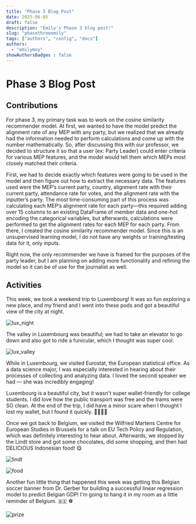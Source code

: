 ```yaml
---
title: "Phase 3 Blog Post"
date: 2025-06-05
draft: false
description: "Emily's Phase 3 blog post!"
slug: "phasethreeemily"  
tags: ["authors", "config", "docs"]
authors:
  - "emilymoy"
showAuthorsBadges : false
---
```


# Phase 3 Blog Post
## Contributions

For phase 3, my primary task was to work on the cosine similarity recommender model. At first, we wanted to have the model predict the alignment rate of any MEP with any party, but we realized that we already had the information needed to perform calculations and come up with the number mathematically. So, after discussing this with our professor, we decided to structure it so that a user (ex: Party Leader) could enter criteria for various MEP features, and the model would tell them which MEPs most closely matched their criteria.

First, we had to decide exactly which features were going to be used in the model and then figure out how to extract the necessary data. The features used were the MEP’s current party, country, alignment rate with their current party, attendance rate for votes, and the alignment rate with the inputter’s party. The most time-consuming part of this process was calculating each MEP’s alignment rate for each party—this required adding over 15 columns to an existing DataFrame of member data and one-hot encoding the categorical variables, but afterwards, calculations were performed to get the alignment rates for each MEP for each party. From there, I created the cosine similarity recommender model. Since this is an unsupervised learning model, I do not have any weights or training/testing data for it, only inputs. 

Right now, the only recommender we have is framed for the purposes of the party leader, but I am planning on adding more functionality and refining the model so it can be of use for the journalist as well.

## Activities

This week, we took a weekend trip to Luxembourg! It was so fun exploring a new place, and my friend and I went into these pods and got a beautiful view of the city at night.

![lux_night](em_p3_lux_night.jpeg)

The valley in Luxembourg was beautiful; we had to take an elevator to go down and also got to ride a funicular, which I thought was super cool.

![lux_valley](em_p3_lux_valley.jpeg)

While in Luxembourg, we visited Eurostat, the European statistical office. As a data science major, I was especially interested in hearing about their processes of collecting and analyzing data. I loved the second speaker we had — she was incredibly engaging!

Luxembourg is a beautiful city, but it wasn't super wallet-friendly for college students. I did love how the public transport was free and the trams were SO clean. At the end of the trip, I did have a minor scare when I thought I lost my wallet, but I found it quickly. 🙏🏻🙏🏻

Once we got back to Belgium, we visited the Wilfried Martens Centre for European Studies in Brussels for a talk on EU Tech Policy and Regulation, which was definitely interesting to hear about. Afterwards, we stopped by the Lindt store and got some chocolates, did some shopping, and then had DELICIOUS Indonesian food! 😋

![lindt](em_p3_lindt.jpeg)

![food](em_p3_food.jpeg)

Another fun little thing that happened this week was getting this Belgian soccer banner from Dr. Gerber for building a successful linear regression model to predict Belgian GDP! I'm going to hang it in my room as a little reminder of Belgium. 🇧🇪 ⚽️

![prize](em_p3_prize.jpeg)
